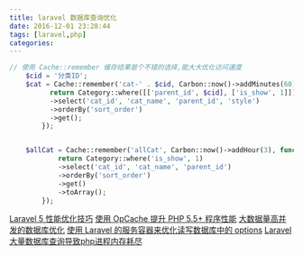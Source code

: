```yaml
---
title: laravel 数据库查询优化
date: 2016-12-01 23:28:44
tags: [laravel,php]
categories:
---
```



```php
// 使用 Cache::remember 缓存结果是个不错的选择,能大大优化访问速度
    $cid = '分类ID';
    $cat = Cache::remember('cat-' . $cid, Carbon::now()->addMinutes(60), function () use ($cid) {
          return Category::where([['parent_id', $cid], ['is_show', 1]])
          ->select('cat_id', 'cat_name', 'parent_id', 'style')
          ->orderBy('sort_order')
          ->get();
        });


    $allCat = Cache::remember('allCat', Carbon::now()->addHour(3), function () {
            return Category::where('is_show', 1)
            ->select('cat_id', 'cat_name', 'parent_id')
            ->orderBy('sort_order')
            ->get()
            ->toArray();
        });
```


[Laravel 5 性能优化技巧](http://www.cnblogs.com/wish123/p/5503870.html)
[使用 OpCache 提升 PHP 5.5+ 程序性能](https://laravel-china.org/topics/301)
[大数据量高并发的数据库优化](http://www.ithao123.cn/content-960653.html)
[使用 Laravel 的服务容器来优化读写数据库中的 options](http://www.tuicool.com/articles/bIVBFj)
[Laravel大量数据库查询导致php进程内存耗尽](http://blog.csdn.net/geniuslinchao/article/details/51491308)
